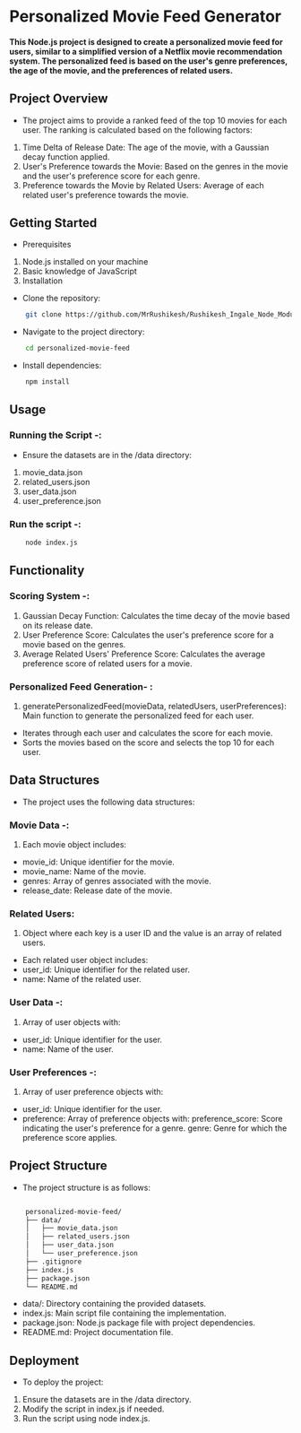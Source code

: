 # Personalized Movie Feed Generator

#### This Node.js project is designed to create a personalized movie feed for users, similar to a simplified version of a Netflix movie recommendation system. The personalized feed is based on the user's genre preferences, the age of the movie, and the preferences of related users.

## Project Overview
- The project aims to provide a ranked feed of the top 10 movies for each user. The ranking is calculated based on the following factors:

1. Time Delta of Release Date: The age of the movie, with a Gaussian decay function applied.
2. User's Preference towards the Movie: Based on the genres in the movie and the user's preference score for each genre.
3. Preference towards the Movie by Related Users: Average of each related user's preference towards the movie.

## Getting Started

- Prerequisites

1. Node.js installed on your machine
2. Basic knowledge of JavaScript
3. Installation

- Clone the repository:
```bash
    git clone https://github.com/MrRushikesh/Rushikesh_Ingale_Node_Module_Project_1st_April_2024.git
```
- Navigate to the project directory:
```bash
    cd personalized-movie-feed
```

- Install dependencies:
```bash
    npm install
```


## Usage 

### Running the Script -: 

- Ensure the datasets are in the /data directory:

1. movie_data.json
2. related_users.json
3. user_data.json
4. user_preference.json


### Run the script -: 

```bash
    node index.js
```
## Functionality

### Scoring System -: 

1. Gaussian Decay Function: Calculates the time decay of the movie based on its release date.
2. User Preference Score: Calculates the user's preference score for a movie based on the genres.
3. Average Related Users' Preference Score: Calculates the average preference score of related users for a movie.

### Personalized Feed Generation- : 

1. generatePersonalizedFeed(movieData, relatedUsers, userPreferences): Main function to generate the personalized feed for each user.
- Iterates through each user and calculates the score for each movie.
- Sorts the movies based on the score and selects the top 10 for each user.

## Data Structures 

- The project uses the following data structures:

### Movie Data -: 

1. Each movie object includes:
- movie_id: Unique identifier for the movie.
- movie_name: Name of the movie.
- genres: Array of genres associated with the movie.
- release_date: Release date of the movie.

### Related Users:

1. Object where each key is a user ID and the value is an array of related users.
- Each related user object includes:
- user_id: Unique identifier for the related user.
- name: Name of the related user.

### User Data -: 

1. Array of user objects with:
- user_id: Unique identifier for the user.
- name: Name of the user.

### User Preferences -: 

1. Array of user preference objects with:
- user_id: Unique identifier for the user.
- preference: Array of preference objects with:
preference_score: Score indicating the user's preference for a genre.
genre: Genre for which the preference score applies.


## Project Structure 

- The project structure is as follows:

```bash

    personalized-movie-feed/
    ├── data/
    │   ├── movie_data.json
    │   ├── related_users.json
    │   ├── user_data.json
    │   └── user_preference.json
    ├── .gitignore
    ├── index.js
    ├── package.json
    └── README.md

```

- data/: Directory containing the provided datasets.
- index.js: Main script file containing the implementation.
- package.json: Node.js package file with project dependencies.
- README.md: Project documentation file.

## Deployment
- To deploy the project:

1. Ensure the datasets are in the /data directory.
2. Modify the script in index.js if needed.
3. Run the script using node index.js.